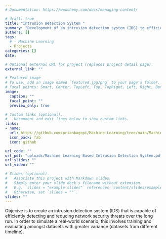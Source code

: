 ```yaml
---
# Documentation: https://wowchemy.com/docs/managing-content/

# draft: true
title: "Intrusion Detection System "
summary: "Development of an intrusion detection system (IDS) to efficiently detect and reduce network security threats over the long run."
authors: []
tags: 
  # - Machine Learning
  - Projects
categories: []
date: 

# Optional external URL for project (replaces project detail page).
external_link: ""

# Featured image
# To use, add an image named `featured.jpg/png` to your page's folder.
# Focal points: Smart, Center, TopLeft, Top, TopRight, Left, Right, BottomLeft, Bottom, BottomRight.
image:
  caption: ""
  focal_point: ""
  preview_only: true

# Custom links (optional).
#   Uncomment and edit lines below to show custom links.
links:
- name: 
  url: https://github.com/priankagopi/Machine-Learning/tree/main/Machine%20Learning%20Based%20Intrusion%20Detection%20System
  icon_pack: fab
  icon: github

url_code: ""
url_pdf: "uploads/Machine Learning Based Intrusion Detection System.pdf"
url_slides: ""
url_video: ""

# Slides (optional).
#   Associate this project with Markdown slides.
#   Simply enter your slide deck's filename without extension.
#   E.g. `slides = "example-slides"` references `content/slides/example-slides.md`.
#   Otherwise, set `slides = ""`.
slides: ""
---
```

Objecive is to create an intrusion detection system (IDS) that is capable of efficiently detecting and reducing network security threats over the long run. In order to simulate a real-world scenario, this involves training and evaluating amongst datasets with greater variance (datasets from different timeline).
